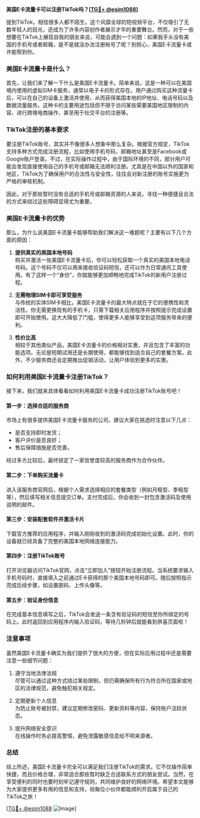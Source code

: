 **美国E卡流量卡可以注册TikTok吗？[[TG💪+ @esim1088](https://t.me/s/esim1088)]**

提到TikTok，相信很多人都不陌生。这个风靡全球的短视频平台，不仅吸引了无数年轻人的目光，还成为了许多内容创作者展示才华的重要舞台。然而，对于一些想要在TikTok上展现自我的朋友来说，可能会遇到一个问题：如果我手头没有美国的手机号或者邮箱，是不是就没办法注册账号了呢？别担心，美国E卡流量卡或许能帮到你。

### 美国E卡流量卡是什么？

首先，让我们来了解一下什么是美国E卡流量卡。简单来说，这是一种可以在美国境内使用的虚拟SIM卡服务，通常以电子卡的形式存在。用户通过购买这种流量卡后，可以在自己的设备上激活并使用，从而获得美国本地的IP地址、电话号码以及数据流量服务。这种卡的主要用途包括但不限于访问某些需要美国地区限制的内容、进行跨境电商操作、甚至用于社交平台的注册等。

### TikTok注册的基本要求

要注册TikTok账号，其实并不像很多人想象中那么复杂。根据官方规定，TikTok支持多种方式完成注册流程，比如使用手机号码、邮箱地址甚至是Facebook或Google账户登录。不过，在实际操作过程中，由于国际环境的不同，部分用户可能会发现直接使用自己的手机号或邮箱无法顺利注册。尤其是在中国以外的国家和地区，TikTok为了确保用户的合法性与安全性，往往会对新注册的账号实施更为严格的审核机制。

因此，对于那些暂时没有合适的手机号或邮箱资源的人来说，寻找一种便捷且合法的方式来绕过这些障碍显得尤为重要。

### 美国E卡流量卡的优势

那么，为什么说美国E卡流量卡能够帮助我们解决这一难题呢？主要有以下几个方面的原因：

1. **提供真实的美国本地号码**  
   购买并激活一张美国E卡流量卡后，你可以轻松获取一个真实的美国本地电话号码。这个号码不仅可以用来接收验证码短信，还可以作为日常通讯工具使用。有了这样一个“身份”，你就能够更加顺畅地完成TikTok的新用户注册过程。

2. **无需物理SIM卡即可享受服务**  
   与传统的实体SIM卡相比，美国E卡流量卡的最大特点就在于它的便携性和灵活性。你无需更换现有的手机卡，只需下载相关应用程序并按照提示完成设置即可开始使用。这大大降低了门槛，使得更多人能够享受到这项服务带来的便利。

3. **性价比高**  
   相较于其他类似产品，美国E卡流量卡的价格相对实惠，并且包含了丰富的功能选项。无论是短期试用还是长期使用，都能够找到适合自己的套餐方案。此外，不少服务商还会定期推出促销活动，让用户体验到更多的实惠。

### 如何利用美国E卡流量卡注册TikTok？

接下来，我们就来具体看看如何利用美国E卡流量卡成功注册TikTok账号吧！

#### 第一步：选择合适的服务商
市场上有很多提供美国E卡流量卡服务的公司，建议大家在挑选时注意以下几点：
- 是否支持即时发货；
- 客户评价是否良好；
- 售后保障措施是否完善。

经过多方比较后，最终锁定了一家信誉度较高的服务商作为合作伙伴。

#### 第二步：下单购买流量卡
进入该服务商官网后，根据个人需求选择相应的套餐类型（例如月租型、季租型等），然后填写相关信息提交订单。支付完成后，你会收到一封包含激活码及使用说明的邮件。

#### 第三步：安装配套软件并激活卡片
下载官方推荐的应用程序，并输入刚刚收到的激活码完成初始化设置。此时，你的设备就已经具备了完整的美国本地网络连接能力。

#### 第四步：注册TikTok账号
打开浏览器访问TikTok官网，点击“立即加入”按钮开始注册流程。当系统要求输入手机号码时，直接填入之前通过E卡获得的那个美国本地号码即可。随后按照指示完成后续步骤，如设置密码、上传头像等。

#### 第五步：验证身份信息
在完成基本信息填写之后，TikTok会发送一条含有验证码的短信至你所绑定的号码上。此时返回到应用程序内输入验证码，等待几秒钟后就能看到恭喜页面啦！

### 注意事项

虽然美国E卡流量卡确实为我们提供了很大的方便，但在实际应用过程中还是需要注意一些细节问题：

1. 遵守当地法律法规  
   尽管可以通过这种方式绕过某些限制，但仍需确保所有行为符合所在国家或地区的法律规范，避免触犯相关规定。

2. 定期更新个人信息  
   为防止账号被封禁，建议定期修改密码、更新资料等内容，保持账户活跃状态。

3. 提升网络安全意识  
   在线操作时务必提高警惕，避免泄露敏感信息给不明来源者。

### 总结

综上所述，美国E卡流量卡完全可以满足我们注册TikTok的需求。它不仅操作简单快捷，而且价格合理，非常适合那些暂时缺乏合适联系方式的朋友尝试。当然，在享受便利的同时也要时刻牢记遵守规则，共同维护良好的网络环境。希望本文能够为大家提供更多有用的信息和支持，祝每位小伙伴都能顺利开启属于自己的TikTok之旅！

[[TG💪+ @esim1088](https://t.me/s/esim1088) ![Image](https://i.postimg.cc/4NQfJmqS/Snipaste-2025-05-13-00-14-12.png)]